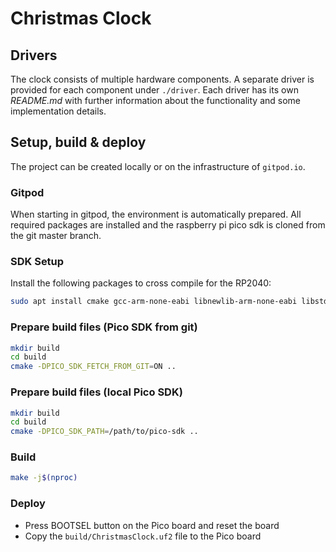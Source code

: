 # Christmas Clock

## Drivers

The clock consists of multiple hardware components. A separate driver is provided for each component under `./driver`. Each driver has its own *README.md* with further information about the functionality and some implementation details.

## Setup, build & deploy

The project can be created locally or on the infrastructure of `gitpod.io`.

### Gitpod

When starting in gitpod, the environment is automatically prepared. All required packages are installed and the raspberry pi pico sdk is cloned from the git master branch.

### SDK Setup

Install the following packages to cross compile for the RP2040:

```bash
sudo apt install cmake gcc-arm-none-eabi libnewlib-arm-none-eabi libstdc++-arm-none-eabi-newlib
```

### Prepare build files (Pico SDK from git)

```bash
mkdir build
cd build
cmake -DPICO_SDK_FETCH_FROM_GIT=ON ..
```

### Prepare build files (local Pico SDK)

```bash
mkdir build
cd build
cmake -DPICO_SDK_PATH=/path/to/pico-sdk ..
```

### Build

```bash
make -j$(nproc)
```

### Deploy

- Press BOOTSEL button on the Pico board and reset the board
- Copy the `build/ChristmasClock.uf2` file to the Pico board
